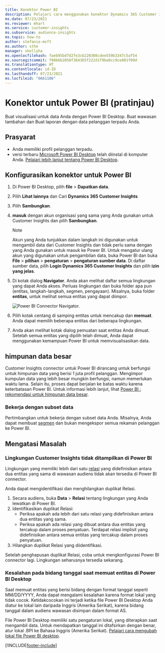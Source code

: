 ```yaml
---
title: Konektor Power BI
description: Pelajari cara menggunakan konektor Dynamics 365 Customer Insights di Power BI.
ms.date: 07/23/2021
ms.reviewer: mhart
ms.service: customer-insights
ms.subservice: audience-insights
ms.topic: how-to
author: stefanie-msft
ms.author: sthe
manager: shellyha
ms.openlocfilehash: faeb95bd7d2fe3cb220308cdee559b3347c5af54
ms.sourcegitcommit: f98b6b2058f384365f222d1f9ba0cc9ce801f09d
ms.translationtype: HT
ms.contentlocale: id-ID
ms.lasthandoff: 07/23/2021
ms.locfileid: "6661106"
---
```

# <a name="connector-for-power-bi-preview"></a>Konektor untuk Power BI (pratinjau)

Buat visualisasi untuk data Anda dengan Power BI Desktop. Buat wawasan tambahan dan Buat laporan dengan data pelanggan terpadu Anda.

## <a name="prerequisites"></a>Prasyarat

- Anda memiliki profil pelanggan terpadu.
- versi terbaru [Microsoft Power BI Desktop](https://powerbi.microsoft.com/desktop/) telah diinstal di komputer Anda. [Pelajari lebih lanjut tentang Power BI Desktop](/power-bi/desktop-what-is-desktop).

## <a name="configure-the-connector-for-power-bi"></a>Konfigurasikan konektor untuk Power BI

1. Di Power BI Desktop, pilih **file** > **Dapatkan data**.

1. Pilih **Lihat lainnya** dan Cari **Dynamics 365 Customer Insights**

1. Pilih **Sambungkan**.

1. **masuk** dengan akun organisasi yang sama yang Anda gunakan untuk Customer Insights dan pilih **Sambungkan**.
   > [!NOTE]
   > Akun yang Anda tunjukkan dalam langkah ini digunakan untuk mengambil data dari Customer Insights dan tidak perlu sama dengan yang Anda gunakan untuk masuk ke Power BI. Untuk mengatur ulang akun yang digunakan untuk pengambilan data, buka Power BI dan buka **File** > **pilihan** > **pengaturan** > **pengaturan sumber data**. Di daftar sumber data, pilih **Login Dynamics 365 Customer Insights** dan pilih **izin yang jelas**.  

1. Di kotak dialog **Navigator**. Anda akan melihat daftar semua lingkungan yang dapat Anda akses. Perluas lingkungan dan buka folder apa pun (entitas, langkah-langkah, segmen, pengayaan). Misalnya, buka folder **entitas**, untuk melihat semua entitas yang dapat diimpor.

   ![Power BI Connector Navigator.](media/power-bi-navigator.png "Power BI Connector Navigator")

1. Pilih kotak centang di samping entitas untuk mencakup dan **memuat**. Anda dapat memilih beberapa entitas dari beberapa lingkungan.

1. Anda akan melihat kotak dialog pemuatan saat entitas Anda dimuat. Setelah semua entitas yang dipilih telah dimuat, Anda dapat menggunakan kemampuan Power BI untuk memvisualisasikan data.

## <a name="large-data-sets"></a>himpunan data besar

Customer Insights connector untuk Power BI dirancang untuk berfungsi untuk himpunan data yang berisi 1 juta profil pelanggan. Mengimpor kumpulan data yang lebih besar mungkin berfungsi, namun memerlukan waktu lama. Selain itu, proses dapat berjalan ke batas waktu karena keterbatasan Power BI. Untuk informasi lebih lanjut, lihat [Power BI : rekomendasi untuk himpunan data besar](/power-bi/admin/service-premium-what-is#large-datasets). 

### <a name="work-with-a-subset-of-data"></a>Bekerja dengan subset data

Pertimbangkan untuk bekerja dengan subset data Anda. Misalnya, Anda dapat membuat [segmen](segments.md) dan bukan mengekspor semua rekaman pelanggan ke Power BI.

## <a name="troubleshooting"></a>Mengatasi Masalah

### <a name="customer-insights-environment-doesnt-show-in-power-bi"></a>Lingkungan Customer Insights tidak ditampilkan di Power BI

Lingkungan yang memiliki lebih dari satu [relasi](relationships.md) yang didefinisikan antara dua entitas yang sama di wawasan audiens tidak akan tersedia di Power BI connector.

Anda dapat mengidentifikasi dan menghilangkan duplikat Relasi.

1. Secara audiens, buka **Data** > **Relasi** tentang lingkungan yang Anda lewatkan di Power BI.
2. Identifikasikan duplikat Relasi:
   - Periksa apakah ada lebih dari satu relasi yang didefinisikan antara dua entitas yang sama.
   - Periksa apakah ada relasi yang dibuat antara dua entitas yang tercakup dalam proses penyatuan. Terdapat relasi implisit yang didefinisikan antara semua entitas yang tercakup dalam proses penyatuan.
3. Hilangkan duplikat Relasi yang diidentifikasi.

Setelah penghapusan duplikat Relasi, coba untuk mengkonfigurasi Power BI connector lagi. Lingkungan seharusnya tersedia sekarang.

### <a name="errors-on-date-fields-when-loading-entities-in-power-bi-desktop"></a>Kesalahan pada bidang tanggal saat memuat entitas di Power BI Desktop

Saat memuat entitas yang berisi bidang dengan format tanggal seperti MM/DD/YYYY, Anda dapat mengalami kesalahan karena format lokal yang tidak cocok. Ketidakcocokan ini terjadi ketika file Power BI Desktop Anda diatur ke lokal lain daripada Inggris (Amerika Serikat), karena bidang tanggal dalam audiens wawasan disimpan dalam format AS.

File Power BI Desktop memiliki satu pengaturan lokal, yang diterapkan saat mengambil data. Untuk mendapatkan tanggal ini ditafsirkan dengan benar, atur lokal .BPI ke Bahasa Inggris (Amerika Serikat). [Pelajari cara mengubah lokal file Power BI desktop](/power-bi/fundamentals/supported-languages-countries-regions.md#choose-the-locale-for-importing-data-into-power-bi-desktop).

[!INCLUDE[footer-include](../includes/footer-banner.md)]
